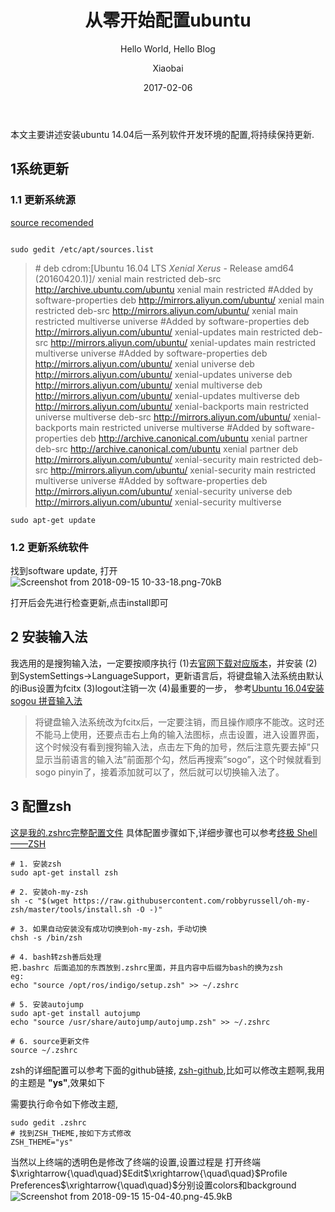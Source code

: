 ﻿---
layout:     post   				    # 使用的布局（不需要改）
title:      从零开始配置ubuntu    	# 标题 
subtitle:   Hello World, Hello Blog #副标题
date:       2017-02-06 				# 时间
author:     Xiaobai					# 作者
header-img: img/post-bg-2015.jpg 	#这篇文章标题背景图片
catalog: true 						# 是否归档
tags:								#标签
    - linux工具
---


本文主要讲述安装ubuntu 14.04后一系列软件开发环境的配置,将持续保持更新.

##  1系统更新
### 1.1 更新系统源
[source recomended][1]
```

sudo gedit /etc/apt/sources.list
```
>\# deb cdrom:[Ubuntu 16.04 LTS _Xenial Xerus_ - Release amd64 (20160420.1)]/ xenial main restricted
deb-src http://archive.ubuntu.com/ubuntu xenial main restricted #Added by software-properties
deb http://mirrors.aliyun.com/ubuntu/ xenial main restricted
deb-src http://mirrors.aliyun.com/ubuntu/ xenial main restricted multiverse universe #Added by software-properties
deb http://mirrors.aliyun.com/ubuntu/ xenial-updates main restricted
deb-src http://mirrors.aliyun.com/ubuntu/ xenial-updates main restricted multiverse universe #Added by software-properties
deb http://mirrors.aliyun.com/ubuntu/ xenial universe
deb http://mirrors.aliyun.com/ubuntu/ xenial-updates universe
deb http://mirrors.aliyun.com/ubuntu/ xenial multiverse
deb http://mirrors.aliyun.com/ubuntu/ xenial-updates multiverse
deb http://mirrors.aliyun.com/ubuntu/ xenial-backports main restricted universe multiverse
deb-src http://mirrors.aliyun.com/ubuntu/ xenial-backports main restricted universe multiverse #Added by software-properties
deb http://archive.canonical.com/ubuntu xenial partner
deb-src http://archive.canonical.com/ubuntu xenial partner
deb http://mirrors.aliyun.com/ubuntu/ xenial-security main restricted
deb-src http://mirrors.aliyun.com/ubuntu/ xenial-security main restricted multiverse universe #Added by software-properties
deb http://mirrors.aliyun.com/ubuntu/ xenial-security universe
deb http://mirrors.aliyun.com/ubuntu/ xenial-security multiverse
```
sudo apt-get update
```

### 1.2 更新系统软件
找到software update, 打开
![Screenshot from 2018-09-15 10-33-18.png-70kB][2]

打开后会先进行检查更新,点击install即可

## 2 安装输入法
我选用的是搜狗输入法，一定要按顺序执行
(1)去[官网下载对应版本](https://pinyin.sogou.com/linux/?r=pinyin)，并安装
(2)到SystemSettings->LanguageSupport，更新语言后，将键盘输入法系统由默认的iBus设置为fcitx
(3)logout注销一次
(4)最重要的一步，
参考[Ubuntu 16.04安装sogou 拼音输入法](http://blog.csdn.net/ljheee/article/details/52966456)
>将键盘输入法系统改为fcitx后，一定要注销，而且操作顺序不能改。这时还不能马上使用，还要点击右上角的输入法图标，点击设置，进入设置界面，这个时候没有看到搜狗输入法，点击左下角的加号，然后注意先要去掉”只显示当前语言的输入法”前面那个勾，然后再搜索”sogo”，这个时候就看到sogo pinyin了，接着添加就可以了，然后就可以切换输入法了。


## 3 配置zsh
[这是我的.zshrc完整配置文件](https://github.com/lisilin013/linux_software_tools_notes/blob/master/oh-my-zsh/zshrc) 
具体配置步骤如下,详细步骤也可以参考[终极 Shell——ZSH](https://zhuanlan.zhihu.com/p/19556676?columnSlug=mactalk)
```
# 1. 安装zsh
sudo apt-get install zsh

# 2. 安装oh-my-zsh
sh -c "$(wget https://raw.githubusercontent.com/robbyrussell/oh-my-zsh/master/tools/install.sh -O -)"

# 3. 如果自动安装没有成功切换到oh-my-zsh，手动切换
chsh -s /bin/zsh

# 4. bash转zsh善后处理
把.bashrc 后面追加的东西放到.zshrc里面，并且内容中后缀为bash的换为zsh
eg:
echo "source /opt/ros/indigo/setup.zsh" >> ~/.zshrc

# 5. 安装autojump
sudo apt-get install autojump
echo "source /usr/share/autojump/autojump.zsh" >> ~/.zshrc

# 6. source更新文件
source ~/.zshrc
```
zsh的详细配置可以参考下面的github链接, [zsh-github](https://github.com/robbyrussell/oh-my-zsh),比如可以修改主题啊,我用的主题是 **"ys"**,效果如下

需要执行命令如下修改主题,
```
sudo gedit .zshrc
# 找到ZSH_THEME,按如下方式修改
ZSH_THEME="ys"
```
当然以上终端的透明色是修改了终端的设置,设置过程是
打开终端$\xrightarrow{\quad\quad}$Edit$\xrightarrow{\quad\quad}$Profile Preferences$\xrightarrow{\quad\quad}$分别设置colors和background
![Screenshot from 2018-09-15 15-04-40.png-45.9kB][3]


  [1]: https://mirrors.tuna.tsinghua.edu.cn/help/ubuntu/
  [2]: http://static.zybuluo.com/iStarLee/psfp05kc9wzago15esvitgqv/Screenshot%20from%202018-09-15%2010-33-18.png
  [3]: http://static.zybuluo.com/iStarLee/77cg6rsdfaal0o2d6yvd2sk3/Screenshot%20from%202018-09-15%2015-04-40.png